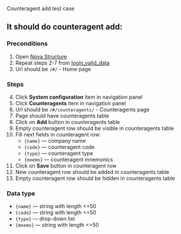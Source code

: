 Counteragent add test case

## It should do counteragent add:

### Preconditions

1. Open [Nova Structure]()
2. Repeat steps 2-7 from [login_valid_data](login_valid_data.md)
3. Url should be `/#/` - Home page

### Steps

4. Click **System configuration** item in navigation panel
5. Click **Counteragents** item in navigation panel
6. Url should be `/#/counteragents/` - Counteragents page
7. Page should have counteragents table
8. Click on **Add** button in counteragents table
9. Empty counteragent row should be visible in counteragents table
10. Fill next fields in counteragent row:
    * `{name}` — company name
    * `{code}` — counteragent code
    * `{type}` — counteragent type
    * `{mnemo}` — counteragent mnemonics
11. Click on **Save** button in counteragent row
12. New counteragent row should be added in counteragents table
13. Empty counteragent row should be hidden in counteragents table

### Data type

* `{name}` — string with length <=50
* `{code}` — string with length <=50
* `{type}` — drop-down list
* `{mnemo}` — string with length <=50